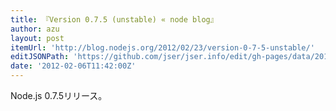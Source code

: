 ```yaml
---
title: 『Version 0.7.5 (unstable) « node blog』
author: azu
layout: post
itemUrl: 'http://blog.nodejs.org/2012/02/23/version-0-7-5-unstable/'
editJSONPath: 'https://github.com/jser/jser.info/edit/gh-pages/data/2012/02/index.json'
date: '2012-02-06T11:42:00Z'
---
```

Node.js 0.7.5リリース。
